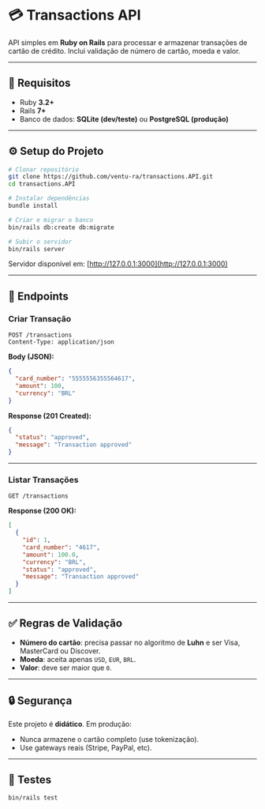 # 💳 Transactions API

API simples em **Ruby on Rails** para processar e armazenar transações de cartão de crédito.
Inclui validação de número de cartão, moeda e valor.

---

## 🚀 Requisitos

- Ruby **3.2+**
- Rails **7+**
- Banco de dados: **SQLite (dev/teste)** ou **PostgreSQL (produção)**

---

## ⚙️ Setup do Projeto

```bash
# Clonar repositório
git clone https://github.com/ventu-ra/transactions.API.git
cd transactions.API

# Instalar dependências
bundle install

# Criar e migrar o banco
bin/rails db:create db:migrate

# Subir o servidor
bin/rails server
```

Servidor disponível em: [http://127.0.0.1:3000](http://127.0.0.1:3000)

---

## 📡 Endpoints

### Criar Transação

```http
POST /transactions
Content-Type: application/json
```

**Body (JSON):**

```json
{
  "card_number": "5555556355564617",
  "amount": 100,
  "currency": "BRL"
}
```

**Response (201 Created):**

```json
{
  "status": "approved",
  "message": "Transaction approved"
}
```

---

### Listar Transações

```http
GET /transactions
```

**Response (200 OK):**

```json
[
  {
    "id": 1,
    "card_number": "4617",
    "amount": 100.0,
    "currency": "BRL",
    "status": "approved",
    "message": "Transaction approved"
  }
]
```

---

## ✅ Regras de Validação

- **Número do cartão**: precisa passar no algoritmo de **Luhn** e ser Visa, MasterCard ou Discover.
- **Moeda**: aceita apenas `USD`, `EUR`, `BRL`.
- **Valor**: deve ser maior que `0`.

---

## 🔒 Segurança

Este projeto é **didático**. Em produção:

- Nunca armazene o cartão completo (use tokenização).
- Use gateways reais (Stripe, PayPal, etc).

---

## 🧪 Testes

```bash
bin/rails test
```
